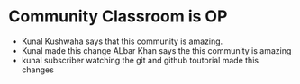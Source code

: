 # Community Classroom is OP

- Kunal Kushwaha says that this community is amazing.
- Kunal made this change
ALbar Khan says the this community is amazing 
- kunal subscriber watching the git and github toutorial made this changes
